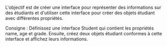 L'objectif est de créer une interface pour représenter des informations sur des étudiants et d'utiliser cette interface pour créer des objets étudiant avec différentes propriétés.

Consigne : Définissez une interface Student qui contient les propriétés name, age et grade. Ensuite, créez deux objets étudiant conformes à cette interface et affichez leurs informations.
